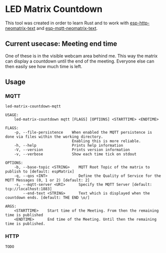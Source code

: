 # LED Matrix Countdown

This tool was created in order to learn Rust and to work with [esp-http-neomatrix-text](https://github.com/EdJoPaTo/esp-http-neomatrix-text) and [esp-mqtt-neomatrix-text](https://github.com/EdJoPaTo/esp-mqtt-neomatrix-text).

## Current usecase: Meeting end time

One of these is in the visible webcam area behind me.
This way the matrix can display a countdown until the end of the meeting.
Everyone else can then easily see how much time is left.

## Usage

### MQTT

```
led-matrix-countdown-mqtt

USAGE:
    led-matrix-countdown mqtt [FLAGS] [OPTIONS] <STARTTIME> <ENDTIME>

FLAGS:
    -p, --file-persistence    When enabled the MQTT persistence is done via files within the working directory.
                              Enabling this is more reliable.
    -h, --help                Prints help information
    -V, --version             Prints version information
    -v, --verbose             Show each time tick on stdout

OPTIONS:
    -b, --base-topic <STRING>    MQTT Root Topic of the matrix to publish to [default: espMatrix]
    -q, --qos <INT>              Define the Quality of Service for the MQTT Messages (0, 1 or 2) [default: 2]
    -s, --mqtt-server <URI>      Specify the MQTT Server [default: tcp://localhost:1883]
        --end-text <STRING>      Text which is displayed when the countdown ends. [default: THE END \o/]

ARGS:
    <STARTTIME>    Start time of the Meeting. From then the remaining time is published
    <ENDTIME>      End time of the Meeting. Until then the remaining time is published.
```

### HTTP

```
TODO
```
